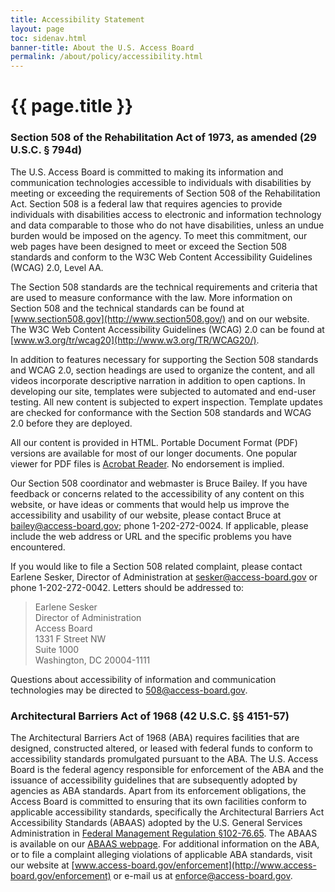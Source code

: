 ```yaml
---
title: Accessibility Statement
layout: page
toc: sidenav.html
banner-title: About the U.S. Access Board
permalink: /about/policy/accessibility.html
---
```


# {{ page.title }}

### Section 508 of the Rehabilitation Act of 1973, as amended (29 U.S.C. § 794d)

The U.S. Access Board is committed to making its information and communication technologies accessible to individuals with disabilities by meeting or exceeding the requirements of Section 508 of the Rehabilitation Act.  Section 508 is a federal law that requires agencies to provide individuals with disabilities access to electronic and information technology and data comparable to those who do not have disabilities, unless an undue burden would be imposed on the agency.  To meet this commitment, our web pages have been designed to meet or exceed the Section 508 standards and conform to the W3C Web Content Accessibility Guidelines (WCAG) 2.0, Level AA.

The Section 508 standards are the technical requirements and criteria that are used to measure conformance with the law.  More information on Section 508 and the technical standards can be found at [www.section508.gov](http://www.section508.gov/) and on our website. The W3C Web Content Accessibility Guidelines (WCAG) 2.0 can be found at [www.w3.org/tr/wcag20](http://www.w3.org/TR/WCAG20/).

In addition to features necessary for supporting the Section 508 standards and WCAG 2.0, section headings are used to organize the content, and all videos incorporate descriptive narration in addition to open captions. In developing our site, templates were subjected to automated and end-user testing. All new content is subjected to expert inspection. Template updates are checked for conformance with the Section 508 standards and WCAG 2.0 before they are deployed.

All our content is provided in HTML.  Portable Document Format (PDF) versions are available for most of our longer documents. One popular viewer for PDF files is [Acrobat Reader](http://www.adobe.com/products/reader.html). No endorsement is implied.

Our Section 508 coordinator and webmaster is Bruce Bailey. If you have feedback or concerns related to the accessibility of any content on this website, or have ideas or comments that would help us improve the accessibility and usability of our website, please contact Bruce at <bailey@access-board.gov>; phone 1-202-272-0024. If applicable, please include the web address or URL and the specific problems you have encountered.

If you would like to file a Section 508 related complaint, please contact Earlene Sesker, Director of Administration at <sesker@access-board.gov> or phone 1-202-272-0042.  Letters should be addressed to: 
> Earlene Sesker \
> Director of Administration \
> Access Board \
> 1331 F Street NW \
> Suite 1000 \
> Washington, DC 20004-1111

Questions about accessibility of information and communication technologies may be directed to <508@access-board.gov>.

### Architectural Barriers Act of 1968 (42 U.S.C. §§ 4151-57)

The Architectural Barriers Act of 1968 (ABA) requires facilities that are designed, constructed altered, or leased with federal funds to conform to accessibility standards promulgated pursuant to the ABA. The U.S. Access Board is the federal agency responsible for enforcement of the ABA and the issuance of accessibility guidelines that are subsequently adopted by agencies as ABA standards. Apart from its enforcement obligations, the Access Board is committed to ensuring that its own facilities conform to applicable accessibility standards, specifically the Architectural Barriers Act Accessibility Standards (ABAAS) adopted by the U.S. General Services Administration in [Federal Management Regulation §102-76.65](https://www.gsa.gov/policy-regulations/regulations/federal-management-regulation-fmr/i445613#i445698). The ABAAS is available on our [ABAAS webpage](http://www.access-board.gov/aba). For additional information on the ABA, or to file a complaint alleging violations of applicable ABA standards, visit our website at [www.access-board.gov/enforcement](http://www.access-board.gov/enforcement) or e-mail us at <enforce@access-board.gov>.   

